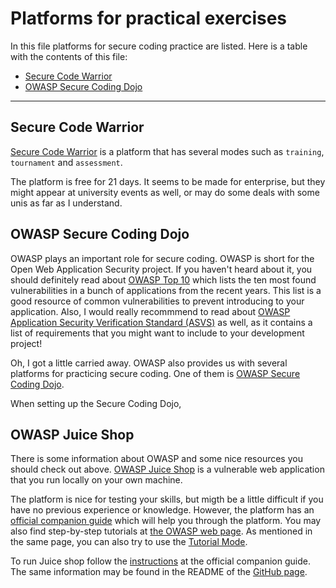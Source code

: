 # Platforms for practical exercises

In this file platforms for secure coding practice are listed. Here is a table
with the contents of this file:

* [Secure Code Warrior](#secure-code-warrior)
* [OWASP Secure Coding Dojo](#owasp-secure-coding-dojo)

---

## Secure Code Warrior
[Secure Code Warrior](https://securecodewarrior.com/) is a platform that has 
several modes such as `training`, `tournament` and `assessment`.

The platform is free for 21 days. It seems to be made for enterprise, but they 
might appear at university events as well, or may do some deals with some unis
as far as I understand.

## OWASP Secure Coding Dojo
OWASP plays an important role for secure coding. OWASP is short for the Open 
Web Application Security project. If you haven't heard about it,
you should definitely read about [OWASP Top 10](https://owasp.org/www-project-top-ten/)
which lists the ten most found vulnerabilities in a bunch of applications from 
the recent years. This list is a good resource of common vulnerabilities to 
prevent introducing to your application. Also, I would really recommmend to 
read about [OWASP Application Security Verification Standard (ASVS)](https://owasp.org/www-project-application-security-verification-standard/)
as well, as it contains a list of requirements that you might want to include 
to your development project!

Oh, I got a little carried away. OWASP also provides us with several platforms 
for practicing secure coding. One of them is [OWASP Secure Coding Dojo](https://owasp.org/www-project-secure-coding-dojo/).

When setting up the Secure Coding Dojo, 

## OWASP Juice Shop
There is some information about OWASP and some nice resources you should check
out above. [OWASP Juice Shop](https://owasp.org/www-project-juice-shop/) is a
vulnerable web application that you run locally on your own machine.

The platform is nice for testing your skills, but migth be a little difficult
if you have no previous experience or knowledge. However, the platform has an
[official companion guide](https://pwning.owasp-juice.shop/) which will help 
you through the platform. You may also find step-by-step tutorials at [the
OWASP web page](https://owasp.org/www-project-juice-shop/#div-tutorials). As 
mentioned in the same page, you can also try to use the 
[Tutorial Mode](https://pwning.owasp-juice.shop/part1/challenges.html#tutorial-mode).

To run Juice shop follow the [instructions](https://pwning.owasp-juice.shop/part1/running.html) 
at the official companion guide. The same information may be found in the 
README of the [GitHub page](https://github.com/bkimminich/juice-shop).



